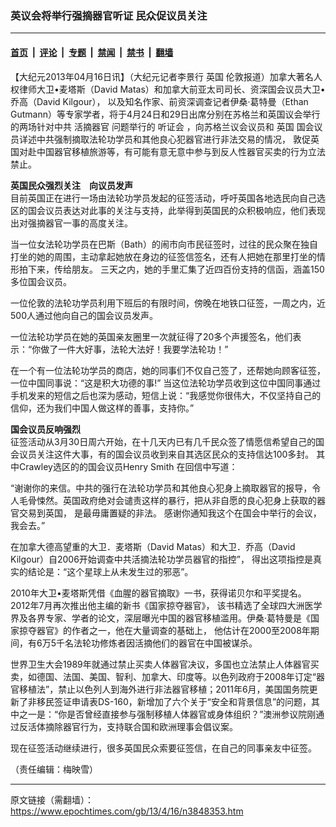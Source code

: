 ### 英议会将举行强摘器官听证 民众促议员关注

---

#### [首页](../../../..?n3848353) &nbsp;|&nbsp; [评论](../../../../../epoch-comment?n3848353) &nbsp;|&nbsp; [专题](../../../../../epoch-special?n3848353) &nbsp;|&nbsp; [禁闻](../../../../../epoch-news?n3848353) &nbsp;|&nbsp; [禁书](../../../../../books?n3848353) &nbsp;|&nbsp; [翻墙](https://github.com/gfw-breaker/nogfw/blob/master/README.md?n3848353)


<div class="post_content" id="artbody" itemprop="articleBody">
 <!-- article content begin -->
 <p>
  【大纪元2013年04月16日讯】（大纪元记者李景行
  <ok href="https://www.epochtimes.com/gb/tag/%E8%8B%B1%E5%9B%BD.html">
   英国
  </ok>
  伦敦报道）加拿大著名人权律师大卫•麦塔斯（David Matas）和加拿大前亚太司司长、资深国会议员大卫•乔高（David Kilgour）， 以及知名作家、前资深调查记者伊桑‧葛特曼（Ethan Gutmann）等专家学者，将于4月24日和29日出席分别在苏格兰和英国议会举行的两场针对中共
  <ok href="https://www.epochtimes.com/gb/tag/%E6%B4%BB%E6%91%98%E5%99%A8%E5%AE%98.html">
   活摘器官
  </ok>
  问题举行的
  <ok href="https://www.epochtimes.com/gb/tag/%E5%90%AC%E8%AF%81%E4%BC%9A.html">
   听证会
  </ok>
  ，向苏格兰议会议员和
  <ok href="https://www.epochtimes.com/gb/tag/%E8%8B%B1%E5%9B%BD.html">
   英国
  </ok>
  国会议员详述中共强制摘取法轮功学员和其他良心犯器官进行非法交易的情况， 敦促英国对赴中国器官移植旅游等，有可能有意无意中参与到反人性器官买卖的行为立法禁止。
 </p>
 <p>
  <b>
   英国民众强烈关注　向议员发声
  </b>
  <br/>
  目前英国正在进行一场由法轮功学员发起的征签活动，呼吁英国各地选民向自己选区的国会议员表达对此事的关注与支持，此举得到英国民的众积极响应，他们表现出对强摘器官一事的高度关注。
 </p>
 <p>
  当一位女法轮功学员在巴斯（Bath）的闹市向市民征签时，过往的民众聚在独自打坐的她的周围，主动拿起她放在身边的征签信签名，还有人把她在那里打坐的情形拍下来，传给朋友。 三天之内，她的手里汇集了近四百份支持的信函，涵盖150多位国会议员。
 </p>
 <p>
  一位伦敦的法轮功学员利用下班后的有限时间，傍晚在地铁口征签，一周之内，近500人通过他向自己的国会议员发声。
 </p>
 <p>
  一位法轮功学员在她的英国亲友圈里一次就征得了20多个声援签名，他们表示：“你做了一件大好事，法轮大法好！我要学法轮功！”
 </p>
 <p>
  在一个有一位法轮功学员的商店，她的同事们不仅自己签了，还帮她向顾客征签，一位中国同事说：“这是积大功德的事!” 当这位法轮功学员收到这位中国同事通过手机发来的短信之后也深为感动，短信上说：“我感觉你很伟大，不仅坚持自己的信仰，还为我们中国人做这样的善事，支持你。”
 </p>
 <p>
  <b>
   国会议员反响强烈
  </b>
  <br/>
  征签活动从3月30日周六开始，在十几天内已有几千民众签了情愿信希望自己的国会议员关注这件大事，有的国会议员收到来自其选区民众的支持信达100多封。 其中Crawley选区的的国会议员Henry Smith 在回信中写道：
 </p>
 <p>
  “谢谢你的来信。中共的强行在法轮功学员和其他良心犯身上摘取器官的报导，令人毛骨悚然。英国政府绝对会谴责这样的暴行，把从非自愿的良心犯身上获取的器官交易到英国， 是最毋庸置疑的非法。 感谢你通知我这个在国会中举行的会议，我会去。”
 </p>
 <p>
  在加拿大德高望重的大卫．麦塔斯（David Matas）和大卫．乔高（David Kilgour）自2006开始调查中共活摘法轮功学员器官的指控”， 得出这项指控是真实的结论是：“这个星球上从未发生过的邪恶”。
 </p>
 <p>
  2010年大卫•麦塔斯凭借《血腥的器官摘取》一书，获得诺贝尔和平奖提名。2012年7月再次推出他主编的新书《国家掠夺器官》， 该书精选了全球四大洲医学界及各界专家、学者的论文，深层曝光中国的器官移植滥用。伊桑‧葛特曼是《国家掠夺器官》的作者之一，他在大量调查的基础上， 他估计在2000至2008年期间，有6万5千名法轮功修炼者因活摘他们的器官在中国被谋杀。
 </p>
 <p>
  世界卫生大会1989年就通过禁止买卖人体器官决议，多国也立法禁止人体器官买卖，如德国、法国、美国、智利、加拿大、印度等。以色列政府于2008年订定“器官移植法”，禁止以色列人到海外进行非法器官移植；2011年6月，美国国务院更新了非移民签证申请表DS-160，新增加了六个关于“安全和背景信息”的问题，其中之一是：“你是否曾经直接参与强制移植人体器官或身体组织？”澳洲参议院刚通过反活体摘除器官行为，支持联合国和欧洲理事会倡议案。
 </p>
 <p>
  现在征签活动继续进行，很多英国民众索要征签信，在自己的同事亲友中征签。
 </p>
 <p>
  （责任编辑：梅映雪）
 </p>
 <!-- article content end -->
 <div id="below_article_ad">
 </div>
</div>


---

原文链接（需翻墙）：https://www.epochtimes.com/gb/13/4/16/n3848353.htm